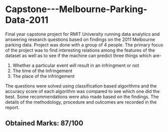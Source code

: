 # Capstone---Melbourne-Parking-Data-2011
Final year capstone project for RMIT University running data analytics and answering research questions based on findings on the 2011 Melbourne parking data. Project was done with a group of 4 people. The primary focus of the project was to find interesting relations among the features of the dataset as well as to see if the machine can predict three things which are-
1. Whether a particular event will result in an infringment or not
2. The time of the Infringement 
3. The place of the infringement

The questions were solved using classification based algorithms and the accuracy score of each algorithm was compared to see which one did the best. Some recommendations were also made based on the findings. The details of the methodology, procedure and outcomes are recorded in the report.

## Obtained Marks: 87/100 

